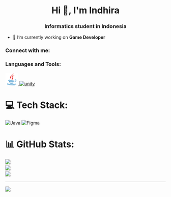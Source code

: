 <h1 align="center">Hi 👋, I'm Indhira</h1>
<h3 align="center">Informatics student in Indonesia</h3>

- 🔭 I’m currently working on **Game Developer**

<h3 align="left">Connect with me:</h3>
<p align="left">
</p>

<h3 align="left">Languages and Tools:</h3>
<p align="left"> <a href="https://www.java.com" target="_blank" rel="noreferrer"> <img src="https://raw.githubusercontent.com/devicons/devicon/master/icons/java/java-original.svg" alt="java" width="40" height="40"/> </a> <a href="https://unity.com/" target="_blank" rel="noreferrer"> <img src="https://www.vectorlogo.zone/logos/unity3d/unity3d-icon.svg" alt="unity" width="40" height="40"/> </a> </p>

# 💻 Tech Stack:
![Java](https://img.shields.io/badge/java-%23ED8B00.svg?style=for-the-badge&logo=openjdk&logoColor=white) ![Figma](https://img.shields.io/badge/figma-%23F24E1E.svg?style=for-the-badge&logo=figma&logoColor=white)
# 📊 GitHub Stats:
![](https://github-readme-stats.vercel.app/api?username=Indhirayc&theme=dark&hide_border=false&include_all_commits=false&count_private=false)<br/>
![](https://nirzak-streak-stats.vercel.app/?user=Indhirayc&theme=dark&hide_border=false)<br/>
![](https://github-readme-stats.vercel.app/api/top-langs/?username=Indhirayc&theme=dark&hide_border=false&include_all_commits=false&count_private=false&layout=compact)

---
[![](https://visitcount.itsvg.in/api?id=Indhirayc&icon=0&color=0)](https://visitcount.itsvg.in)

<!-- Proudly created with GPRM ( https://gprm.itsvg.in ) -->
